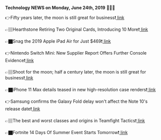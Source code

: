 <b>Technology NEWS on Monday, June 24th, 2019</b> 📡📡📡 

👉Fifty years later, the moon is still great for business❗️<a href='https://www.google.com/url?rct=j&sa=t&url=https://www.pressherald.com/2019/06/24/fifty-years-later-the-moon-is-still-great-for-business/&ct=ga&cd=CAIyGmVjZmViYzNiZjFkNzQyNDM6Y29tOmVuOlVT&usg=AFQjCNExtXVYHWL0pIo0BH9S3nvDFfUN8g'> link</a>

👉🏽Hearthstone Retiring Two Original Cards, Introducing 10 More❗️<a href='https://www.google.com/url?rct=j&sa=t&url=https://www.gamespot.com/articles/hearthstone-retiring-two-original-cards-introducin/1100-6467998/&ct=ga&cd=CAIyGmVjZmViYzNiZjFkNzQyNDM6Y29tOmVuOlVT&usg=AFQjCNFD_CAaDwlAHLIQtKMelx9NIMhwpQ'> link</a>

👉🏿Snag the 2019 Apple iPad Air for Just $469❗️<a href='https://www.google.com/url?rct=j&sa=t&url=https://www.pcmag.com/news/369205/snag-the-2019-apple-ipad-air-for-just-469&ct=ga&cd=CAIyGmVjZmViYzNiZjFkNzQyNDM6Y29tOmVuOlVT&usg=AFQjCNFqWMqjyWrEOoFyu42mkUZaPGkVmw'> link</a>

👉Nintendo Switch Mini: New Supplier Report Offers Further Console Evidence❗️<a href='https://www.google.com/url?rct=j&sa=t&url=https://www.inverse.com/article/57004-new-nintendo-switch-mini-cheap-console&ct=ga&cd=CAIyGmVjZmViYzNiZjFkNzQyNDM6Y29tOmVuOlVT&usg=AFQjCNGlS39Z10G8yWxaeu-qMDFpMISkQg'> link</a>

👉🏽Shoot for the moon; half a century later, the moon is still great for business❗️<a href='https://www.google.com/url?rct=j&sa=t&url=https://nypost.com/2019/06/24/shoot-for-the-moon-half-a-century-later-the-moon-is-still-great-for-business/&ct=ga&cd=CAIyGmVjZmViYzNiZjFkNzQyNDM6Y29tOmVuOlVT&usg=AFQjCNFQsv7rxCUG3G2L2TTA9BWGVZT57A'> link</a>

👉🏿iPhone 11 Max details teased in new high-resolution case renders❗️<a href='https://www.google.com/url?rct=j&sa=t&url=https://www.slashgear.com/iphone-11-max-details-teased-in-new-high-resolution-case-renders-24581503/&ct=ga&cd=CAIyGmVjZmViYzNiZjFkNzQyNDM6Y29tOmVuOlVT&usg=AFQjCNH4bASYslIFIhBvcaoFqedLNkgtJg'> link</a>

👉Samsung confirms the Galaxy Fold delay won't affect the Note 10's release date❗️<a href='https://www.google.com/url?rct=j&sa=t&url=https://bgr.com/2019/06/24/galaxy-note-10-release-date-confirmation-galaxy-fold-delay/&ct=ga&cd=CAIyGmVjZmViYzNiZjFkNzQyNDM6Y29tOmVuOlVT&usg=AFQjCNEvdp9tZ5okw0rW_l01UbvD-yAM6Q'> link</a>

👉🏽The best and worst classes and origins in Teamfight Tactics❗️<a href='https://www.google.com/url?rct=j&sa=t&url=https://www.riftherald.com/lol-guides/2019/6/24/18701170/tft-guide-best-worst-classes-origins-tier-list-team-comp&ct=ga&cd=CAIyGmVjZmViYzNiZjFkNzQyNDM6Y29tOmVuOlVT&usg=AFQjCNE_K9GJXqjxkCNlLN0MscFAHJxHYw'> link</a>

👉🏿Fortnite 14 Days Of Summer Event Starts Tomorrow❗️<a href='https://www.google.com/url?rct=j&sa=t&url=https://www.gamespot.com/articles/fortnite-14-days-of-summer-event-starts-tomorrow/1100-6467992/&ct=ga&cd=CAIyGmVjZmViYzNiZjFkNzQyNDM6Y29tOmVuOlVT&usg=AFQjCNE-ahPyfI9UQ9Ae26Q11olFzsePQw'> link</a>

